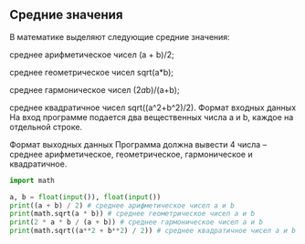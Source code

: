 ## Средние значения
В математике выделяют следующие средние значения:

среднее арифметическое чисел (a + b)/2;
 
среднее геометрическое чисел sqrt(a*b);
 
среднее гармоническое чисел (2*a*b)/(a+b);
 
среднее квадратичное чисел sqrt((a^2+b^2)/2).
Формат входных данных
На вход программе подается два вещественных числа a и b​, каждое на отдельной строке.

Формат выходных данных
Программа должна вывести 4 числа – среднее арифметическое, геометрическое, гармоническое и квадратичное.

```python
import math

a, b = float(input()), float(input())
print((a + b) / 2) # среднее арифметическое чисел a и b
print(math.sqrt(a * b)) # среднее геометрическое чисел a и b
print(2 * a * b / (a + b)) # среднее гармоническое чисел a и b
print(math.sqrt((a**2 + b**2) / 2)) # среднее квадратичное чисел a и b
```